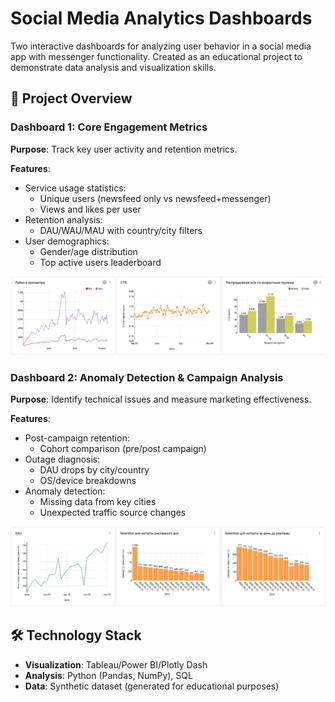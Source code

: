 # Social Media Analytics Dashboards

Two interactive dashboards for analyzing user behavior in a social media app with messenger functionality. Created as an educational project to demonstrate data analysis and visualization skills.

## 📌 Project Overview

### Dashboard 1: Core Engagement Metrics
**Purpose**: Track key user activity and retention metrics.

**Features**:
- Service usage statistics:
  - Unique users (newsfeed only vs newsfeed+messenger)
  - Views and likes per user
- Retention analysis:
  - DAU/WAU/MAU with country/city filters
- User demographics:
  - Gender/age distribution
  - Top active users leaderboard

![Core Metrics](/dashboards/dashboard1_metrics.jpg)

### Dashboard 2: Anomaly Detection & Campaign Analysis
**Purpose**: Identify technical issues and measure marketing effectiveness.

**Features**:
- Post-campaign retention:
  - Cohort comparison (pre/post campaign)
- Outage diagnosis:
  - DAU drops by city/country
  - OS/device breakdowns
- Anomaly detection:
  - Missing data from key cities
  - Unexpected traffic source changes

![Anomaly Analysis](/dashboards/dashboard2_retention.jpg)

## 🛠 Technology Stack
- **Visualization**: Tableau/Power BI/Plotly Dash
- **Analysis**: Python (Pandas, NumPy), SQL
- **Data**: Synthetic dataset (generated for educational purposes)
